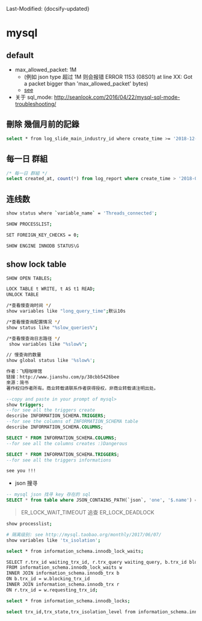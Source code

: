 Last-Modified: {docsify-updated}

# mysql

## default
- max_allowed_packet: 1M
  - (例如 json type 超过 1M 则会报错 ERROR 1153 (08S01) at line XX: Got a packet bigger than 'max_allowed_packet' bytes)
  - [see](http://blog.xuite.net/tolarku/blog/385615135-MySQL+%E9%8C%AF%E8%AA%A4+got+a+packet+bigger+than+%27max_allowed_packet%27+bytes+mysql)
- 关于 sql_mode: http://seanlook.com/2016/04/22/mysql-sql-mode-troubleshooting/

## 刪除 幾個月前的記錄
```sh
select * from log_slide_main_industry_id where create_time >= '2018-12-31';
```

## 每一日 群組
```sql
/* 每一日 群組 */
select created_at, count(*) from log_report where create_time > '2018-07-01' GROUP BY YEAR(created_at), MONTH(created_at), DAY(created_at);
```

## 连线数
```sh
show status where `variable_name` = 'Threads_connected';
```

```sh
SHOW PROCESSLIST;
```

```sh
SET FOREIGN_KEY_CHECKS = 0;
```

```
SHOW ENGINE INNODB STATUS\G
```

## show lock table
```sh
SHOW OPEN TABLES;

LOCK TABLE t WRITE, t AS t1 READ;
UNLOCK TABLE
```

```sh
/*查看慢查询时间 */  
show variables like "long_query_time";默认10s

/*查看慢查询配置情况 */  
show status like "%slow_queries%";

/*查看慢查询日志路径 */  
 show variables like "%slow%";

// 慢查询的数量
show global status like '%slow%';

作者：飞翔咖啡馆
链接：http://www.jianshu.com/p/38cbb5426bee
來源：简书
著作权归作者所有。商业转载请联系作者获得授权，非商业转载请注明出处。
```

```sql
--copy and paste in your prompt of mysql>
show triggers;
--for see all the triggers create
describe INFORMATION_SCHEMA.TRIGGERS;
--for see the columns of INFORMATION_SCHEMA table
describe INFORMATION_SCHEMA.COLUMNS;

SELECT * FROM INFORMATION_SCHEMA.COLUMNS;
--for see all the columns creates :)Dangerous

SELECT * FROM INFORMATION_SCHEMA.TRIGGERS;
--for see all the triggers informations

see you !!!
```

- json 搜寻
```sql
-- mysql json 找寻 key 存在的 sql
SELECT * from table where JSON_CONTAINS_PATH(`json`, 'one', '$.name') = 1;
```

> ER_LOCK_WAIT_TIMEOUT 追查
> ER_LOCK_DEADLOCK

```sh
show processlist;

# 隔离级别: see http://mysql.taobao.org/monthly/2017/06/07/
show variables like 'tx_isolation';

select * from information_schema.innodb_lock_waits;

SELECT r.trx_id waiting_trx_id, r.trx_query waiting_query, b.trx_id blocking_trx_id, b.trx_query, blocking_query,b.trx_mysql_thread_id blocking_thread,b.trx_started,b.trx_wait_started
FROM information_schema.innodb_lock_waits w
INNER JOIN information_schema.innodb_trx b
ON b.trx_id = w.blocking_trx_id
INNER JOIN information_schema.innodb_trx r
ON r.trx_id = w.requesting_trx_id;

select * from information_schema.innodb_locks;

select trx_id,trx_state,trx_isolation_level from information_schema.innodb_trx;
```